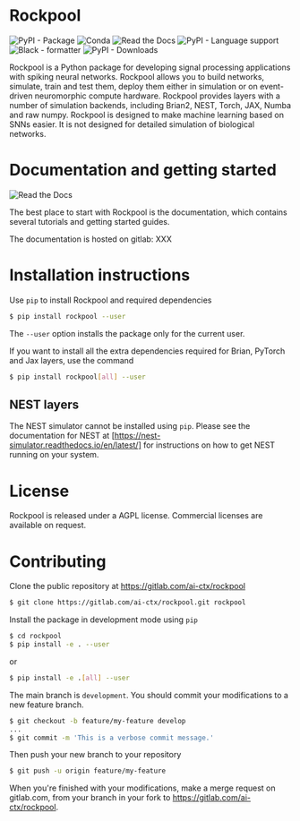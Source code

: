 # Rockpool

![PyPI - Package](https://img.shields.io/pypi/v/rockpool.svg) ![Conda](https://img.shields.io/conda/v/conda-forge/rockpool) ![Read the Docs](https://img.shields.io/readthedocs/rockpool) ![PyPI - Language support](https://img.shields.io/pypi/pyversions/rockpool.svg) ![Black - formatter](https://img.shields.io/badge/code%20style-black-000000.svg) ![PyPI - Downloads](https://img.shields.io/pypi/dd/rockpool)

Rockpool is a Python package for developing signal processing applications with spiking neural networks. Rockpool allows you to build networks, simulate, train and test them, deploy them either in simulation or on event-driven neuromorphic compute hardware. Rockpool provides layers with a number of simulation backends, including Brian2, NEST, Torch, JAX, Numba and raw numpy. Rockpool is designed to make machine learning based on SNNs easier. It is not designed for detailed simulation of biological networks.

# Documentation and getting started

![Read the Docs](https://img.shields.io/readthedocs/rockpool)

The best place to start with Rockpool is the documentation, which contains several tutorials and getting started guides.

The documentation is hosted on gitlab: XXX

# Installation instructions

Use `pip` to install Rockpool and required dependencies

```bash
$ pip install rockpool --user
```

The `--user` option installs the package only for the current user.

If you want to install all the extra dependencies required for Brian, PyTorch and Jax layers, use the command

```bash
$ pip install rockpool[all] --user
```

## NEST layers

The NEST simulator cannot be installed using `pip`. Please see the documentation for NEST at [https://nest-simulator.readthedocs.io/en/latest/] for instructions on how to get NEST running on your system.

# License

Rockpool is released under a AGPL license. Commercial licenses are available on request.

# Contributing

Clone the public repository at https://gitlab.com/ai-ctx/rockpool

```bash
$ git clone https://gitlab.com/ai-ctx/rockpool.git rockpool
```

Install the package in development mode using `pip`

```bash
$ cd rockpool
$ pip install -e . --user
```

or

```bash
$ pip install -e .[all] --user
```

The main branch is `development`. You should commit your modifications to a new feature branch.

```bash
$ git checkout -b feature/my-feature develop
...
$ git commit -m 'This is a verbose commit message.'
```

Then push your new branch to your repository

```bash
$ git push -u origin feature/my-feature
```

When you're finished with your modifications, make a merge request on gitlab.com, from your branch in your fork to https://gitlab.com/ai-ctx/rockpool.